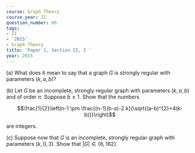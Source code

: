 ```yaml
---
course: Graph Theory
course_year: II
question_number: 66
tags:
- II
- '2015'
- Graph Theory
title: 'Paper 1, Section II, I '
year: 2015
---
```




(a) What does it mean to say that a graph $G$ is strongly regular with parameters $(k, a, b) ?$

(b) Let $G$ be an incomplete, strongly regular graph with parameters $(k, a, b)$ and of order $n$. Suppose $b \geqslant 1$. Show that the numbers

$$\frac{1}{2}\left(n-1 \pm \frac{(n-1)(b-a)-2 k}{\sqrt{(a-b)^{2}+4(k-b)}}\right)$$

are integers.

(c) Suppose now that $G$ is an incomplete, strongly regular graph with parameters $(k, 0,3)$. Show that $|G| \in\{6,162\}$.
